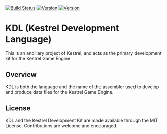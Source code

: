 [![Build Status](https://travis-ci.org/tjhancocks/kdl.svg?branch=master)](https://travis-ci.org/tjhancocks/kdl) 
[![Version](https://img.shields.io/badge/version-v0.2-orange.svg)](#) [![Version](https://img.shields.io/badge/licennse-MIT-blue.svg)](#)

# KDL (Kestrel Development Language)
This is an ancillary project of Kestrel, and acts as the primary development kit
for the Kestrel Game Engine.

## Overview
KDL is both the language and the name of the assembler used to develop and 
produce data files for the Kestrel Game Engine.

## License
KDL and the Kestrel Development Kit are made available through the MIT License.
Contributions are welcome and encouraged.